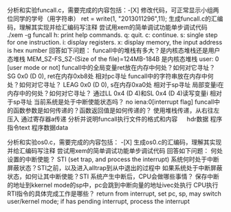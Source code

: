 分析和实验funcall.c，需要完成的内容包括：-[X]
修改代码，可正常显示小组两位同学的学号（用字符串）
ret = write(1, "2013011296",11);
生成funcall.c的汇编码，理解其实现并给汇编码写注释 尝试用xem的简单调试功能单步调试代码
./xem -g funcall
h: print help commands.
q: quit. c: continue.
s: single step for one instruction.
i: display registers.
x: display memory, the input address is hex number
回答如下问题： funcall中的堆栈有多大？是内核态堆栈还是用户态堆栈
MEM_SZ-FS_SZ-(Size of the file)=124MB-184B 是内核态堆栈 user: 0 [user mode or not]
funcall中的全局变量ret放在内存中何处？如何对它寻址？
SG 0x0 (D 0), ret在内存0xb8处 相对pc寻址
funcall中的字符串放在内存中何处？如何对它寻址？
LEAG 0x0 (D 0), s在内存0xa0处 相对于sp寻址
局部变量i在内存中的何处？如何对它寻址？
通过LL 0x4 (D 4)和SL 0x4 (D 4)读写变量i 相对于sp寻址
当前系统是处于中断使能状态吗？
no iena:0[interrupt flag]
funcall中的函数参数是如何传递的？函数返回值是如何传递的？
使用堆栈传递，从右往左压入 通过寄存器a传递
分析并说明funcall执行文件的格式和内容 　
hdr数据 程序指令text 程序数据data　
 
分析和实验os0.c，需要完成的内容包括： -[X]
生成os0.c的汇编码，理解其实现并给汇编码写注释 尝试用xem的简单调试功能单步调试代码
回答如下问题：
何处设置的中断使能？ STI (set trap, and process the interrupt)
系统何时处于中断屏蔽状态？STI之前，以及进入alltrap到从中退出的过程中
如果系统处于中断屏蔽状态，如何让其中断使能？STI
系统产生中断后，CPU会做哪些事情？ 保存中断的地址到kkernel mode的sp中，pc会跳到中断向量的地址ivec处执行
CPU执行RTI指令的具体完成工作是哪些？ return from interrupt, set pc, sp, may switch user/kernel mode; if has pending interrupt, process the interrupt